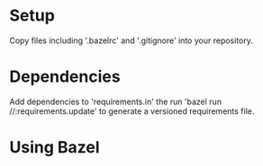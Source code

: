 # Setup

Copy files including '.bazelrc' and '.gitignore' into your repository.

# Dependencies

Add dependencies to 'requirements.in' the run 'bazel run //:requirements.update' to generate a versioned requirements file.

# Using Bazel
